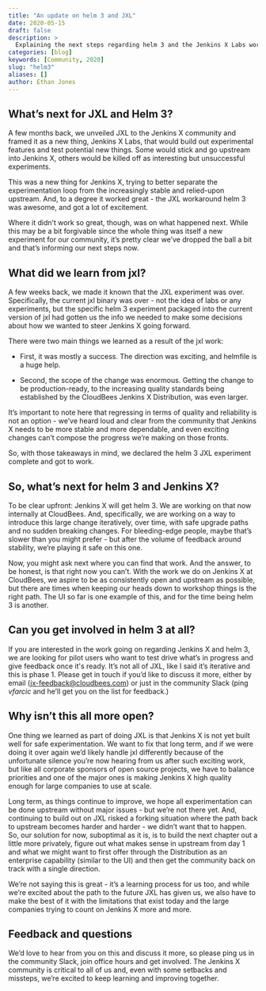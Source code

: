 ```yaml
---
title: "An update on helm 3 and JXL"
date: 2020-05-15
draft: false
description: >
  Explaining the next steps regarding helm 3 and the Jenkins X Labs work for Jenkins X.
categories: [blog]
keywords: [Community, 2020]
slug: "helm3"
aliases: []
author: Ethan Jones
---
```


## What’s next for JXL and Helm 3?

A few months back, we unveiled JXL to the Jenkins X community and framed it as a new thing, Jenkins X Labs, that would build out experimental features and test potential new things. Some would stick and go upstream into Jenkins X, others would be killed off as interesting but unsuccessful experiments.

This was a new thing for Jenkins X, trying to better separate the experimentation loop from the increasingly stable and relied-upon upstream. And, to a degree it worked great - the JXL workaround helm 3 was awesome, and got a lot of excitement.

Where it didn’t work so great, though, was on what happened next. While this may be a bit forgivable since the whole thing was itself a new experiment for our community, it’s pretty clear we’ve dropped the ball a bit and that’s informing our next steps now.

## What did we learn from jxl?

A few weeks back, we made it known that the JXL experiment was over. Specifically, the current jxl binary was over - not the idea of labs or any experiments, but the specific helm 3 experiment packaged into the current version of jxl had gotten us the info we needed to make some decisions about how we wanted to steer Jenkins X going forward.

There were two main things we learned as a result of the jxl work:

- First, it was mostly a success. The direction was exciting, and helmfile is a huge help.

- Second, the scope of the change was enormous. Getting the change to be production-ready, to the increasing quality standards being established by the CloudBees Jenkins X Distribution, was even larger.

It’s important to note here that regressing in terms of quality and reliability is not an option - we’ve heard loud and clear from the community that Jenkins X needs to be more stable and more dependable, and even exciting changes can’t compose the progress we’re making on those fronts.

So, with those takeaways in mind, we declared the helm 3 JXL experiment complete and got to work.

## So, what’s next for helm 3 and Jenkins X?

To be clear upfront: Jenkins X will get helm 3. We are working on that now internally at CloudBees. And, specifically, we are working on a way to introduce this large change iteratively, over time, with safe upgrade paths and no sudden breaking changes. For bleeding-edge people, maybe that’s slower than you might prefer - but after the volume of feedback around stability, we’re playing it safe on this one.

Now, you might ask next where you can find that work. And the answer, to be honest, is that right now you can’t. With the work we do on Jenkins X at CloudBees, we aspire to be as consistently open and upstream as possible, but there are times when keeping our heads down to workshop things is the right path. The UI so far is one example of this, and for the time being helm 3 is another.

## Can you get involved in helm 3 at all?

If you are interested in the work going on regarding Jenkins X and helm 3, we are looking for pilot users who want to test drive what’s in progress and give feedback once it's ready. It’s not all of JXL, like I said it’s iterative and this is phase 1. Please get in touch if you’d like to discuss it more, either by email ([jx-feedback@cloudbees.com](mailto:jx-feedback@cloudbees.com)) or just in the community Slack (ping *vfarcic* and he’ll get you on the list for feedback.)

## Why isn’t this all more open?

One thing we learned as part of doing JXL is that Jenkins X is not yet built well for safe experimentation. We want to fix that long term, and if we were doing it over again we’d likely handle jxl differently because of the unfortunate silence you’re now hearing from us after such exciting work, but like all corporate sponsors of open source projects, we have to balance priorities and one of the major ones is making Jenkins X high quality enough for large companies to use at scale.

Long term, as things continue to improve, we hope all experimentation can be done upstream without major issues - but we’re not there yet. And, continuing to build out on JXL risked a forking situation where the path back to upstream becomes harder and harder - we didn’t want that to happen. So, our solution for now, suboptimal as it is, is to build the next chapter out a little more privately, figure out what makes sense in upstream from day 1 and what we might want to first offer through the Distribution as an enterprise capability (similar to the UI) and then get the community back on track with a single direction.

We’re not saying this is great - it’s a learning process for us too, and while we’re excited about the path to the future JXL has given us, we also have to make the best of it with the limitations that exist today and the large companies trying to count on Jenkins X more and more.

## Feedback and questions

We’d love to hear from you on this and discuss it more, so please ping us in the community Slack, join office hours and get involved. The Jenkins X community is critical to all of us and, even with some setbacks and missteps, we’re excited to keep learning and improving together.
